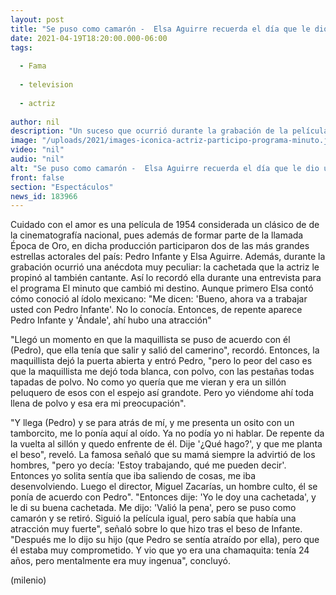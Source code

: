 ```yaml
---
layout: post
title: "Se puso como camarón -  Elsa Aguirre recuerda el día que le dio una cachetada a Pedro Infante"
date: 2021-04-19T18:20:00.000-06:00
tags:
  
  - Fama
  
  - television
  
  - actriz
  
author: nil
description: "Un suceso que ocurrió durante la grabación de la película 'Cuidado con el amor', que ambas celebridades protagonizaron en 1954. "
image: "/uploads/2021/images-iconica-actriz-participo-programa-minuto.jpg"
video: "nil"
audio: "nil"
alt: "Se puso como camarón -  Elsa Aguirre recuerda el día que le dio una cachetada a Pedro Infante"
front: false
section: "Espectáculos"
news_id: 183966
---
```


Cuidado con el amor es una película de 1954 considerada un clásico de de la cinematografía nacional, pues además de formar parte de la llamada Época de Oro, en dicha producción participaron dos de las más grandes estrellas actorales del país: Pedro Infante y Elsa Aguirre. Además, durante la grabación ocurrió una anécdota muy peculiar: la cachetada que la actriz le propinó al también cantante. Así lo recordó ella durante una entrevista para el programa El minuto que cambió mi destino. Aunque primero Elsa contó cómo conoció al ídolo mexicano: "Me dicen: 'Bueno, ahora va a trabajar usted con Pedro Infante'. No lo conocía. Entonces, de repente aparece Pedro Infante y 'Ándale', ahí hubo una atracción" 

"Llegó un momento en que la maquillista se puso de acuerdo con él (Pedro), que ella tenía que salir y salió del camerino", recordó. Entonces, la maquillista dejó la puerta abierta y entró Pedro, "pero lo peor del caso es que la maquillista me dejó toda blanca, con polvo, con las pestañas todas tapadas de polvo. No como yo quería que me vieran y era un sillón peluquero de esos con el espejo así grandote. Pero yo viéndome ahí toda llena de polvo y esa era mi preocupación". 

"Y llega (Pedro) y se para atrás de mí, y me presenta un osito con un tamborcito, me lo ponía aquí al oído. Ya no podía yo ni hablar. De repente da la vuelta al sillón y quedo enfrente de él. Dije '¿Qué hago?', y que me planta el beso", reveló. 
La famosa señaló que su mamá siempre la advirtió de los hombres, "pero yo decía: 'Estoy trabajando, qué me pueden decir'. Entonces yo solita sentía que iba saliendo de cosas, me iba desenvolviendo. Luego el director, Miguel Zacarías, un hombre culto, él se ponía de acuerdo con Pedro". 
"Entonces dije: 'Yo le doy una cachetada', y le di su buena cachetada. Me dijo: 'Valió la pena', pero se puso como camarón y se retiró. Siguió la película igual, pero sabía que había una atracción muy fuerte", señaló sobre lo que hizo tras el beso de Infante.  
"Después me lo dijo su hijo (que Pedro se sentía atraído por ella), pero que él estaba muy comprometido. Y vio que yo era una chamaquita: tenía 24 años, pero mentalmente era muy ingenua", concluyó. 

(milenio)